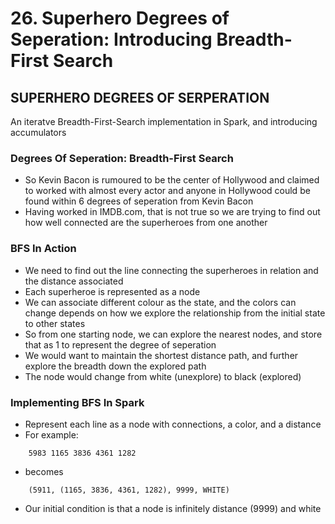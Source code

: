# 26. Superhero Degrees of Seperation: Introducing Breadth-First Search

## SUPERHERO DEGREES OF SERPERATION
An iteratve Breadth-First-Search implementation in Spark, and introducing accumulators

### Degrees Of Seperation: Breadth-First Search
* So Kevin Bacon is rumoured to be the center of Hollywood and claimed to worked with almost every actor and anyone in Hollywood could be found within 6 degrees of seperation from Kevin Bacon
* Having worked in IMDB.com, that is not true so we are trying to find out how well connected are the superheroes from one another

### BFS In Action
* We need to find out the line connecting the superheroes in relation and the distance associated
* Each superheroe is represented as a node
* We can associate different colour as the state, and the colors can change depends on how we explore the relationship from the initial state to other states
* So from one starting node, we can explore the nearest nodes, and store that as 1 to represent the degree of seperation
* We would want to maintain the shortest distance path, and further explore the breadth down the explored path
* The node would change from white (unexplore) to black (explored)

### Implementing BFS In Spark
* Represent each line as a node with connections, a color, and a distance
* For example:
```
	5983 1165 3836 4361 1282
```

* becomes
```
	(5911, (1165, 3836, 4361, 1282), 9999, WHITE)
```

* Our initial condition is that a node is infinitely distance (9999) and white
